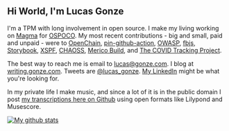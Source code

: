 ## Hi World, I'm Lucas Gonze

I'm a TPM with long involvement in open source. I make my living working on [Magma](magmacore.org/) for [OSPOCO](https://github.com/ospoco/). My most recent contributions - big and small, paid and unpaid - were to [OpenChain](https://github.com/OpenChain-Project), [pin-github-action](https://github.com/mheap/pin-github-action), [OWASP](https://github.com/OWASP/CheatSheetSeries/), [fbjs](https://github.com/facebook/fbjs), [Storybook](https://github.com/storybookjs/storybook), [XSPF](https://gitlab.xiph.org/xiph/xspf-website), [CHAOSS](https://chaoss.info/), [Merico Build](https://github.com/merico-dev/build), and [The COVID Tracking Project](https://github.com/orgs/COVID19Tracking/dashboard).

The best way to reach me is email to lucas@gonze.com. I blog at [writing.gonze.com](https://writing.gonze.com/). Tweets are [@lucas_gonze](https://twitter.com/lucas_gonze). [My LinkedIn](https://www.linkedin.com/in/lucasgonze/) might be what you're looking for.

In my private life I make music, and since a lot of it is in the public domain I post [my transcriptions here on Github](https://duckduckgo.com/?q=site%3Agithub.com+lucasgonze+music&ia=web) using open formats like Lilypond and Musescore.

<a href="https://github.com/anuraghazra/github-readme-stats">![My github stats](https://github-readme-stats.vercel.app/api?username=lucasgonze&show_icons=true)</a>

